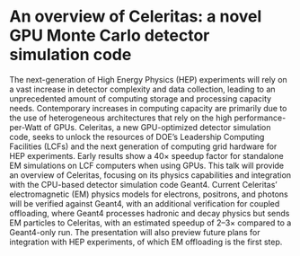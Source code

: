 # An overview of Celeritas: a novel GPU Monte Carlo detector simulation code

The next-generation of High Energy Physics (HEP) experiments will rely on a vast
increase in detector complexity and data collection, leading to an unprecedented
amount of computing storage and processing capacity needs. Contemporary
increases in computing capacity are primarily due to the use of heterogeneous
architectures that rely on the high performance-per-Watt of GPUs. Celeritas, a
new GPU-optimized detector simulation code, seeks to unlock the resources of
DOE’s Leadership Computing Facilities (LCFs) and the next generation of
computing grid hardware for HEP experiments. Early results show a 40× speedup
factor for standalone EM simulations on LCF computers when using GPUs. This talk
will provide an overview of Celeritas, focusing on its physics capabilities and
integration with the CPU-based detector simulation code Geant4. Current
Celeritas’ electromagnetic (EM) physics models for electrons, positrons, and
photons will be verified against Geant4, with an additional verification for
coupled offloading, where Geant4 processes hadronic and decay physics but sends
EM particles to Celeritas, with an estimated speedup of 2–3× compared to a
Geant4-only run. The presentation will also preview future plans for integration
with HEP experiments, of which EM offloading is the first step.
